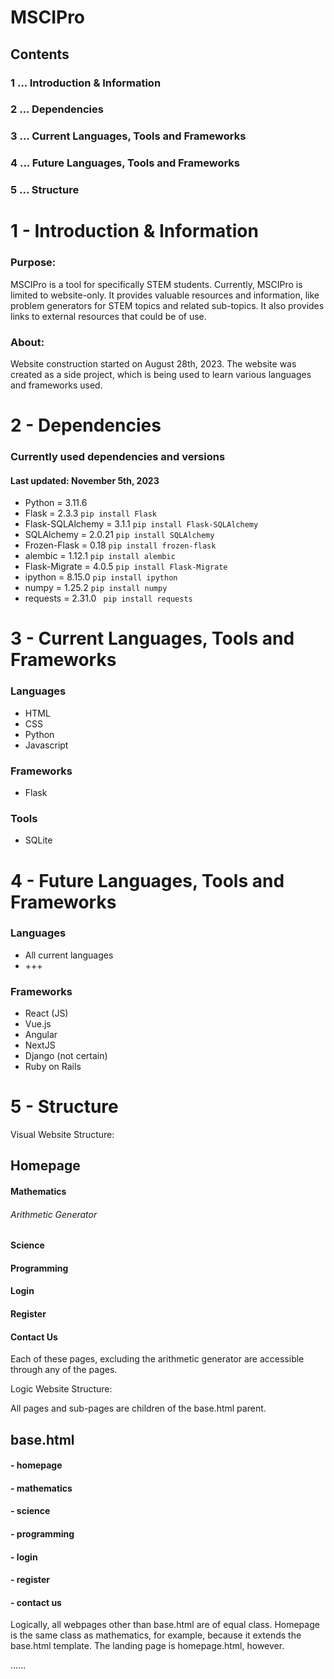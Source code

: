 # MSCIPro

## Contents
### 1 ... Introduction & Information
### 2 ... Dependencies
### 3 ... Current Languages, Tools and Frameworks
### 4 ... Future Languages, Tools and Frameworks
### 5 ... Structure

# 1 - **Introduction & Information**

### Purpose:
MSCIPro is a tool for specifically STEM students. Currently, MSCIPro is limited to website-only.
It provides valuable resources and information, like problem generators for STEM topics and related sub-topics.
It also provides links to external resources that could be of use.

### About:

Website construction started on August 28th, 2023. The website was created as a side project, which is being used to learn various languages and frameworks used.

# 2 - Dependencies 

### Currently used dependencies and versions

#### Last updated: **November 5th, 2023**

- Python = 3.11.6 
- Flask = 2.3.3 ``` pip install Flask ```
- Flask-SQLAlchemy = 3.1.1 ``` pip install Flask-SQLAlchemy ```
- SQLAlchemy = 2.0.21 ``` pip install SQLAlchemy ```
- Frozen-Flask = 0.18 ``` pip install frozen-flask ```
- alembic = 1.12.1 ``` pip install alembic ```
- Flask-Migrate = 4.0.5 ``` pip install Flask-Migrate ```
- ipython = 8.15.0 ``` pip install ipython ```
- numpy = 1.25.2 ``` pip install numpy ```
- requests = 2.31.0 ``` pip install requests```


# 3 - Current Languages, Tools and Frameworks

### Languages

- HTML
- CSS
- Python
- Javascript

### Frameworks

- Flask

### Tools

- SQLite

# 4 - Future Languages, Tools and Frameworks

### Languages

- All current languages
- +++

### Frameworks

- React (JS)
- Vue.js
- Angular
- NextJS
- Django (not certain)
- Ruby on Rails

# 5 - Structure

Visual Website Structure:

## Homepage
#### Mathematics
###### Arithmetic Generator
#### Science
#### Programming
#### Login
#### Register
#### Contact Us

Each of these pages, excluding the arithmetic generator are accessible through any of the pages.

Logic Website Structure:

All pages and sub-pages are children of the base.html parent.

## base.html
#### - homepage
#### - mathematics
#### - science
#### - programming
#### - login
#### - register
#### - contact us

Logically, all webpages other than base.html are of equal class. Homepage is the same class as mathematics, for example, because it extends the base.html template. The landing page is homepage.html, however.

......
